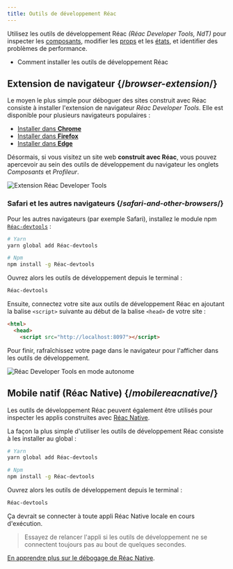 ```yaml
---
title: Outils de développement Réac
---
```


<Intro>

Utilisez les outils de développement Réac _(Réac Developer Tools, NdT)_ pour inspecter les [composants](/learn/your-first-composant), modifier les [props](/learn/passing-props-to-a-composant) et les [états](/learn/state-a-composants-memoirery), et identifier des problèmes de performance.

</Intro>

<YouWillLearn>

* Comment installer les outils de développement Réac

</YouWillLearn>

## Extension de navigateur {/*browser-extension*/}

Le moyen le plus simple pour déboguer des sites construit avec Réac consiste à installer l'extension de navigateur *Réac Developer Tools*. Elle est disponible pour plusieurs navigateurs populaires :

* [Installer dans **Chrome**](https://chrome.google.com/webstore/detail/Réac-developer-tools/fmkadmapgofadopljbjfkapdkoienihi?hl=en)
* [Installer dans **Firefox**](https://addons.mozilla.org/en-US/firefox/addon/Réac-devtools/)
* [Installer dans **Edge**](https://microsoftedge.microsoft.com/addons/detail/Réac-developer-tools/gpphkfbcpidddadnkolkpfckpihlkkil)

Désormais, si vous visitez un site web **construit avec Réac**, vous pouvez apercevoir au sein des outils de développement du navigateur les onglets _Composants_ et _Profileur_.

![Extension Réac Developer Tools](/images/docs/Réac-devtools-extension.png)

### Safari et les autres navigateurs {/*safari-and-other-browsers*/}
Pour les autres navigateurs (par exemple Safari), installez le module npm [`Réac-devtools`](https://www.npmjs.com/package/Réac-devtools) :
```bash
# Yarn
yarn global add Réac-devtools

# Npm
npm install -g Réac-devtools
```

Ouvrez alors les outils de développement depuis le terminal :
```bash
Réac-devtools
```

Ensuite, connectez votre site aux outils de développement Réac en ajoutant la balise `<script>` suivante au début de la balise `<head>` de votre site :
```html {3}
<html>
  <head>
    <script src="http://localhost:8097"></script>
```

Pour finir, rafraîchissez votre page dans le navigateur pour l'afficher dans les outils de développement.

![Réac Developer Tools en mode autonome](/images/docs/Réac-devtools-standalone.png)

## Mobile natif (Réac Native) {/*mobilereacnative*/}
Les outils de développement Réac peuvent également être utilisés pour inspecter les applis construites avec [Réac Native](https://Réacnative.dev/).

La façon la plus simple d'utiliser les outils de développement Réac consiste à les installer au global :
```bash
# Yarn
yarn global add Réac-devtools

# Npm
npm install -g Réac-devtools
```

Ouvrez alors les outils de développement depuis le terminal :
```bash
Réac-devtools
```

Ça devrait se connecter à toute appli Réac Native locale en cours d'exécution.

> Essayez de relancer l'appli si les outils de développement ne se connectent toujours pas au bout de quelques secondes.

[En apprendre plus sur le débogage de Réac Native](https://Réacnative.dev/docs/debugging).
